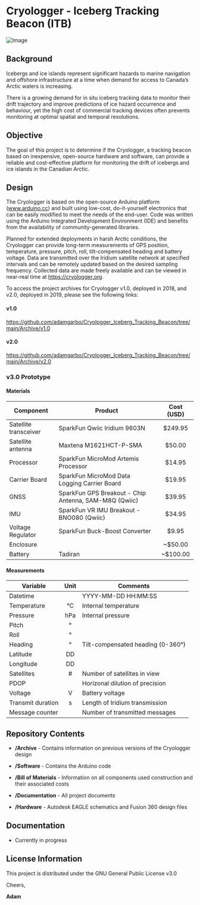 # Cryologger - Iceberg Tracking Beacon (ITB)
![Image](https://github.com/adamgarbo/Cryologger_Iceberg_Tracking_Beacon/blob/main/Archive/v2.0/Images/2019_300434063392070.JPG)

## Background
Icebergs and ice islands represent significant hazards to marine navigation and offshore infrastructure at a time when demand for access to Canada’s Arctic waters is increasing.

There is a growing demand for in situ iceberg tracking data to monitor their drift trajectory and improve predictions of ice hazard occurrence and behaviour, yet the high cost of commercial tracking devices often prevents monitoring at optimal spatial and temporal resolutions.

## Objective
The goal of this project is to determine if the Cryologger, a tracking beacon based on inexpensive, open-source hardware and software, can provide a reliable and cost-effective platform for monitoring the drift of icebergs and ice islands in the Canadian Arctic.

## Design
The Cryologger is based on the open-source Arduino platform (www.arduino.cc) and built using low-cost, do-it-yourself electronics that can be easily modified to meet the needs of the end-user. Code was written using the Arduino Integrated Development Environment (IDE) and benefits from the availability of community-generated libraries.

Planned for extended deployments in harsh Arctic conditions, the Cryologger can provide long-term measurements of GPS position, temperature, pressure, pitch, roll, tilt-compensated heading and battery voltage. Data are transmitted over the Iridium satellite network at specified intervals and can be remotely updated based on the desired sampling frequency. Collected data are made freely available and can be viewed in near-real time at https://cryologger.org.

To access the project archives for Cryologger v1.0, deployed in 2018, and v2.0, deployed in 2019, please see the following links:
#### v1.0
https://github.com/adamgarbo/Cryologger_Iceberg_Tracking_Beacon/tree/main/Archive/v1.0
#### v2.0
https://github.com/adamgarbo/Cryologger_Iceberg_Tracking_Beacon/tree/main/Archive/v2.0

### v3.0 Prototype
#### Materials 

| Component | Product | Cost (USD) |
| --- | --- | :---: | 
| Satellite transceiver | SparkFun Qwiic Iridium 9603N | $249.95 |
| Satellite antenna | Maxtena M1621HCT-P-SMA | $50.00 |
| Processor | SparkFun MicroMod Artemis Processor | $14.95 |
| Carrier Board | SparkFun MicroMod Data Logging Carrier Board | $19.95 |
| GNSS | SparkFun GPS Breakout - Chip Antenna, SAM-M8Q (Qwiic) | $39.95 |
| IMU | SparkFun VR IMU Breakout - BNO080 (Qwiic) | $34.95 |
| Voltage Regulator | SparkFun Buck-Boost Converter | $9.95 |
| Enclosure |  | ~$50.00 |
| Battery | Tadiran | ~$100.00 |

#### Measurements
| Variable | Unit | Comments |
| --- | :---: | --- |
| Datetime  |   | YYYY-MM-DD HH:MM:SS |
| Temperature | °C  | Internal temperature |
| Pressure | hPa | Internal pressure |
| Pitch | °|  |
| Roll | ° |  |
| Heading | °  | Tilt-compensated heading (0-360°) |
| Latitude | DD |  |
| Longitude | DD |  |
| Satellites | # | Number of satellites in view  |
| PDOP |  | Horizonal dilution of precision |
| Voltage | V | Battery voltage |
| Transmit duration  | s | Length of Iridium transmission  |
| Message counter |  | Number of transmitted messages |

## Repository Contents

* **/Archive** - Contains information on previous versions of the Cryologger design

* **/Software** - Contains the Arduino code

* **/Bill of Materials** - Information on all components used construction and their associated costs

* **/Documentation** - All project documents

* **/Hardware** - Autodesk EAGLE schematics and Fusion 360 design files

## Documentation
* Currently in progress

## License Information
This project is distributed under the GNU General Public License v3.0

Cheers,

**Adam**
